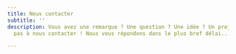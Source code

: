 ```yaml
---
title: Nous contacter
subtitle: ''
description: Vous avez une remarque ? Une question ? Une idée ? Un projet ? N'hésitez
  pas à nous contacter ! Nous vous répondons dans le plus bref délai...

---
```

<contact-form></contact-form>